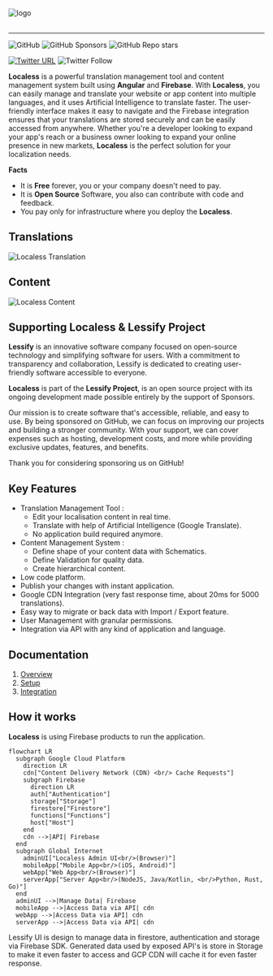 <br/>
<br/>
<img src="https://github.com/Lessify/localess/wiki/img/logo-adaptive.svg" alt="logo">
<br/>
<br/>

----

![GitHub](https://img.shields.io/github/license/Lessify/localess?style=for-the-badge)
![GitHub Sponsors](https://img.shields.io/github/sponsors/Lessify?style=for-the-badge)
![GitHub Repo stars](https://img.shields.io/github/stars/Lessify/Localess?style=for-the-badge)

[![Twitter URL](https://img.shields.io/twitter/url?label=Share%20on%20Twitter&style=for-the-badge&url=https%3A%2F%2Fgithub.com%2FLessify%2Flocaless)](https://twitter.com/intent/tweet?text=Easy%20way%20to%20manage%20your%20app%20localisation&url=https://github.com/Lessify/localess&hashtags=i18n,internationalization,localization)
![Twitter Follow](https://img.shields.io/twitter/follow/Lessifyio?style=for-the-badge)

**Localess** is a powerful translation management tool and content management system built using **Angular** and **Firebase**.
With **Localess**, you can easily manage and translate your website or app content into multiple languages, and it uses Artificial Intelligence to translate faster.
The user-friendly interface makes it easy to navigate and the Firebase integration ensures that your translations are stored securely and can be easily accessed from anywhere.
Whether you're a developer looking to expand your app's reach or a business owner looking to expand your online presence in new markets,
**Localess** is the perfect solution for your localization needs.

**Facts**

- It is **Free** forever, you or your company doesn't need to pay.
- It is **Open Source** Software, you also can contribute with code and feedback.
- You pay only for infrastructure where you deploy the **Localess**.

## Translations
![Localess Translation](https://github.com/Lessify/localess/wiki/img/translation-animation.webp)

## Content
![Localess Content](https://github.com/Lessify/localess/wiki/img/content-animation.webp)

## Supporting Localess & Lessify Project

**Lessify** is an innovative software company focused on open-source technology and simplifying software for users.
With a commitment to transparency and collaboration, Lessify is dedicated to creating user-friendly software accessible to everyone.

**Localess** is part of the **Lessify Project**, is an open source project with its ongoing development made possible entirely by the support of Sponsors.

Our mission is to create software that's accessible, reliable, and easy to use.
By being sponsored on GitHub, we can focus on improving our projects and building a stronger community.
With your support, we can cover expenses such as hosting, development costs, and more while providing exclusive updates, features, and benefits.

Thank you for considering sponsoring us on GitHub!

## Key Features

- Translation Management Tool :
  - Edit your localisation content in real time.
  - Translate with help of Artificial Intelligence (Google Translate).
  - No application build required anymore.
- Content Management System :
  - Define shape of your content data with Schematics.
  - Define Validation for quality data.
  - Create hierarchical content.
- Low code platform.
- Publish your changes with instant application.
- Google CDN Integration (very fast response time, about 20ms for 5000 translations).
- Easy way to migrate or back data with Import / Export feature.
- User Management with granular permissions.
- Integration via API with any kind of application and language.

## Documentation

1. [Overview](https://github.com/Lessify/localess/wiki)
2. [Setup](https://github.com/Lessify/localess/wiki/Setup)
3. [Integration](https://github.com/Lessify/localess/wiki/Integration)

## How it works

**Localess** is using Firebase products to run the application.

```mermaid
flowchart LR
  subgraph Google Cloud Platform
    direction LR
    cdn["Content Delivery Network (CDN) <br/> Cache Requests"]
    subgraph Firebase
      direction LR
      auth["Authentication"]
      storage["Storage"]
      firestore["Firestore"]
      functions["Functions"]
      host["Host"]
    end
    cdn -->|API| Firebase
  end
  subgraph Global Internet
    adminUI["Localess Admin UI<br/>(Browser)"]
    mobileApp["Mobile App<br/>(iOS, Android)"]
    webApp["Web App<br/>(Browser)"]
    serverApp["Server App<br/>(NodeJS, Java/Kotlin, <br/>Python, Rust, Go)"]
  end
  adminUI -->|Manage Data| Firebase
  mobileApp -->|Access Data via API| cdn
  webApp -->|Access Data via API| cdn
  serverApp -->|Access Data via API| cdn
```

Lessify UI is design to manage data in firestore, authentication and storage via Firebase SDK.
Generated data used by exposed API's is store in Storage to make it even faster to access and GCP CDN will cache it for even faster response.

[//]: # 'netstat -aon | findstr 4000'
[//]: # 'taskkill /PID <PID> /F'
[//]: # 'git commit --amend --reset-author'
[//]: # 'docker build --tag=buildme .'
